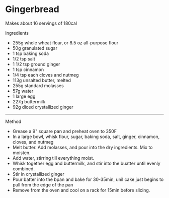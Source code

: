 # Gingerbread

Makes about 16 servings of 180cal

Ingredients

-   255g whole wheat flour, or 8.5 oz all-purpose flour
-   50g granulated sugar
-   1 tsp baking soda
-   1/2 tsp salt
-   1 1/2 tsp ground ginger
-   1 tsp cinnamon
-   1/4 tsp each cloves and nutmeg
-   113g unsalted butter, melted
-   255g standard molasses
-   57g water
-   1 large egg
-   227g buttermilk
-   92g diced crystallized ginger

--------------------------------------------------------------------------------

Method

-   Grease a 9" square pan and preheat oven to 350F
-   In a large bowl, whisk flour, sugar, baking soda, salt, ginger, cinnamon,
    cloves, and nutmeg
-   Melt butter. Add molasses, and pour into the dry ingredients. Mix to
    moisten.
-   Add water, stirring till everything moist.
-   Whisk together egg and buttermilk, and stir into the buatter until evenly
    combined.
-   Stir in crystallized ginger
-   Pour batter into the bpan and bake for 30-35min, unil cake just begins to
    pull from the edge of the pan
-   Remove from the oven and cool on a rack for 15min before slicing.
